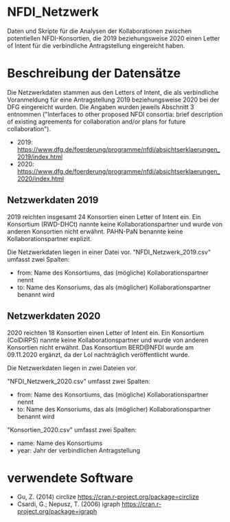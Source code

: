 # NFDI_Netzwerk
Daten und Skripte für die Analysen der Kollaborationen zwischen potentiellen NFDI-Konsortien, die 2019 beziehungsweise 2020 einen Letter of Intent für die verbindliche Antragstellung eingereicht haben.

# Beschreibung der Datensätze
Die Netzwerkdaten stammen aus den Letters of Intent, die als verbindliche Voranmeldung für eine Antragstellung 2019 beziehungsweise 2020 bei der DFG eingereicht wurden.
Die Angaben wurden jeweils Abschnitt 3 entnommen ("Interfaces to other proposed NFDI consortia: brief description of existing agreements for collaboration and/or plans for future collaboration").

* 2019: https://www.dfg.de/foerderung/programme/nfdi/absichtserklaerungen_2019/index.html
* 2020: https://www.dfg.de/foerderung/programme/nfdi/absichtserklaerungen_2020/index.html

## Netzwerkdaten 2019
2019 reichten insgesamt 24 Konsortien einen Letter of Intent ein. Ein Konsortium (RWD-DHCt) nannte keine Kollaborationspartner und wurde von anderen Konsortien nicht erwähnt. PAHN-PaN benannte keine Kollaborationspartner explizit.

Die Netzwerkdaten liegen in einer Datei vor.
"NFDI_Netzwerk_2019.csv" umfasst zwei Spalten:
* from: Name des Konsortiums, das (mögliche) Kollaborationspartner nennt
* to: Name des Konsoriums, das als (möglicher) Kollaborationspartner benannt wird

## Netzwerkdaten 2020
2020 reichten 18 Konsortien einen Letter of Intent ein. Ein Konsortium (ColDiRPS) nannte keine Kollaborationspartner und wurde von anderen Konsortien nicht erwähnt. Das Konsortium BERD@NFDI wurde am 09.11.2020 ergänzt, da der LoI nachträglich veröffentlicht wurde.

Die Netzwerkdaten liegen in zwei Dateien vor.

"NFDI_Netzwerk_2020.csv" umfasst zwei Spalten:
* from: Name des Konsortiums, das (mögliche) Kollaborationspartner nennt
* to: Name des Konsoriums, das als (möglicher) Kollaborationspartner benannt wird

"Konsortien_2020.csv" umfasst zwei Spalten:
* name: Name des Konsortiums
* year: Jahr der verbindlichen Antragstellung

# verwendete Software
- Gu, Z. (2014) circlize https://cran.r-project.org/package=circlize
- Csardi, G.; Nepusz, T. (2006) igraph https://cran.r-project.org/package=igraph
